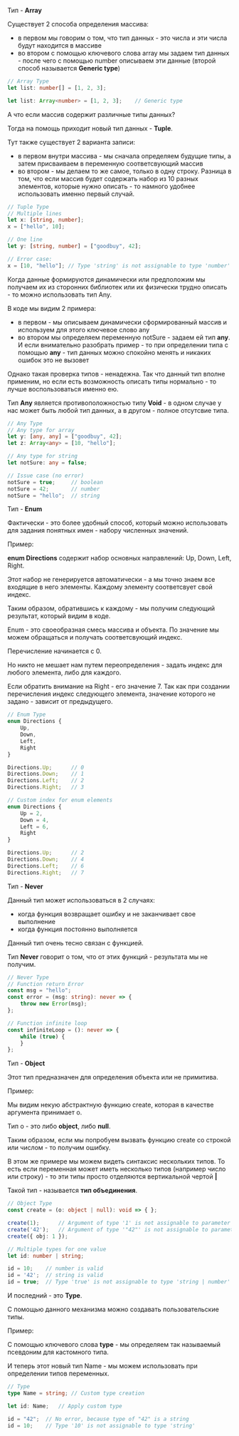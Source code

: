   

Тип - **Array**

Существует 2 способа определения массива:

- в первом мы говорим о том, что тип данных - это числа и эти числа будут находится в массиве
- во втором с помощью ключевого слова array мы задаем тип данных - после чего с помощью number описываем эти данные (второй способ называется **Generic type**)

```TypeScript
// Array Type
let list: number[] = [1, 2, 3];

let list: Array<number> = [1, 2, 3];	// Generic type
```

А что если массив содержит различные типы данных?

Тогда на помощь приходит новый тип данных - **Tuple**.

Тут также существует 2 варианта записи:

- в первом внутри массива - мы сначала определяем будущие типы, а затем присваиваем в переменную соответсвующий массив
- во втором - мы делаем то же самое, только в одну строку. Разница в том, что если массив будет содержать набор из 10 разных элементов, которые нужно описать - то намного удобнее использовать именно первый случай.

```TypeScript
// Tuple Type
// Multiple lines
let x: [string, number];
x = ["hello", 10];

// One line
let y: [string, number] = ["goodbuy", 42];

// Error case:
x = [10, "hello"]; // Type 'string' is not assignable to type 'number'
```

Когда данные формируются динамически или предположим мы получаем их из сторонних библиотек или их физически трудно описать - то можно использовать тип Any.

В коде мы видим 2 примера:

- в первом - мы описываем динамически сформированный массив и используем для этого ключевое слово any
- во втором мы определяем переменную notSure - задаем ей тип **any**. И если внимательно разобрать пример - то при определении типа с помощью **any** - тип данных можно спокойно менять и никаких ошибок это не вызовет

Однако такая проверка типов - ненадежна. Так что данный тип вполне применим, но если есть возможность описать типы нормально - то лучше воспользоваться именно ею.

Тип **Any** является противоположностью типу **Void** - в одном случае у нас может быть любой тип данных, а в другом - полное отсутсвие типа.

```TypeScript
// Any Type
// Any type for array
let y: [any, any] = ["goodbuy", 42];
let z: Array<any> = [10, "hello"];

// Any type for string
let notSure: any = false;

// Issue case (no error)
notSure = true;		// boolean
notSure = 42;		// number
notSure = "hello";	// string
```

Тип - **Enum**

Фактически - это более удобный способ, который можно использовать для задания понятных имен - набору численных значений.

Пример:

**enum Directions** содержит набор основных направлений: Up, Down, Left, Right.

Этот набор не генерируется автоматически - а мы точно знаем все входящие в него элементы. Каждому элементу соответсвует свой индекс.

Таким образом, обратившись к каждому - мы получим следующий результат, который видим в коде.

Enum - это своеобразная смесь массива и объекта. По значение мы можем обращаться и получать соответсвующий индекс.

  

Перечисление начинается с 0.

Но никто не мешает нам путем переопределения - задать индекс для любого элемента, либо для каждого.

Если обратить внимание на Right - его значение 7. Так как при создании перечисления индекс следующего элемента, значение которого не задано - зависит от предыдущего.

```TypeScript
// Enum Type
enum Directions {
    Up,
    Down,
    Left,
    Right
}

Directions.Up;      // 0
Directions.Down;    // 1
Directions.Left;    // 2
Directions.Right;   // 3
```

```TypeScript
// Custom index for enum elements
enum Directions {
    Up = 2,
    Down = 4,
    Left = 6,
    Right
}

Directions.Up;      // 2
Directions.Down;    // 4
Directions.Left;    // 6
Directions.Right;   // 7
```

Тип - **Never**

Данный тип может использоваться в 2 случаях:

- когда функция возвращает ошибку и не заканчивает свое выполнение
- когда функция постоянно выполняется

Данный тип очень тесно связан с функцией.

Тип **Never** говорит о том, что от этих функций - результата мы не получим.

```TypeScript
// Never Type
// Function return Error
const msg = "hello";
const error = (msg: string): never => {
    throw new Error(msg);
};

// Function infinite loop
const infiniteLoop = (): never => {
    while (true) {
    }
};
```

Тип - **Object**

Этот тип предназначен для определения объекта или не примитива.

Пример:

Мы видим некую абстрактную функцию create, которая в качестве аргумента принимает o.

Тип o - это либо **object**, либо **null**.

Таким образом, если мы попробуем вызвать функцию create со строкой или числом - то получим ошибку.

  

В этом же примере мы можем видеть синтаксис нескольких типов. То есть если переменная может иметь несколько типов (например число или строку) - то эти типы просто отделяются вертикальной чертой **|**

Такой тип - называется **тип объединения**.

```TypeScript
// Object Type
const create = (o: object | null): void => { };

create(1);		// Argument of type '1' is not assignable to parameter of type 'object | null'
create('42');	// Argument of type '"42"' is not assignable to parameter of type 'object | null'
create({ obj: 1 });

// Multiple types for one value
let id: number | string;

id = 10;	// number is valid
id = '42';	// string is valid
id = true;	// Type 'true' is not assignable to type 'string | number'
```

И последний - это **Type**.

С помощью данного механизма можно создавать пользовательские типы.

Пример:

С помощью ключевого слова **type** - мы определяем так называемый псевдоним для кастомного типа.

И теперь этот новый тип Name - мы можем использовать при определении типов переменных.

```TypeScript
// Type
type Name = string;	// Custom type creation

let id: Name;	// Apply custom type

id = "42";	// No error, because type of "42" is a string
id = 10;	// Type '10' is not assignable to type 'string'
```